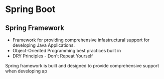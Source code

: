 # Spring Boot

## Spring Framework 

* Framework for providing comprehensive infastructural support for developing Java Applications.  
* Object-Oriented Programming best practices built in  
* DRY Principles - Don't Repeat Yourself  

Spring framework is built and designed to provide comprehensive support when developing ap